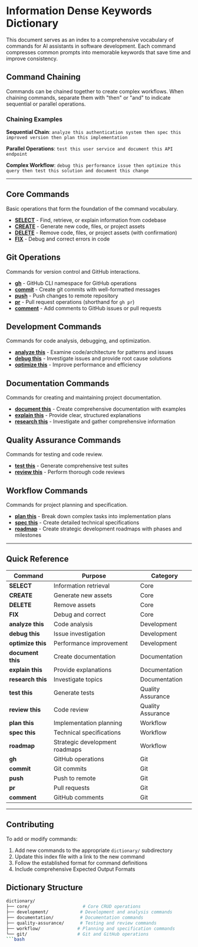 # Information Dense Keywords Dictionary

This document serves as an index to a comprehensive vocabulary of commands for AI assistants in software development. Each command compresses common prompts into memorable keywords that save time and improve consistency.

## Command Chaining

Commands can be chained together to create complex workflows. When chaining commands, separate them with "then" or "and" to indicate sequential or parallel operations.

### Chaining Examples

**Sequential Chain**:
`analyze this authentication system then spec this improved version then plan this implementation`

**Parallel Operations**:
`test this user service and document this API endpoint`

**Complex Workflow**:
`debug this performance issue then optimize this query then test this solution and document this change`

---

## Core Commands

Basic operations that form the foundation of the command vocabulary.

- [**SELECT**](dictionary/core/select.md) - Find, retrieve, or explain information from codebase
- [**CREATE**](dictionary/core/create.md) - Generate new code, files, or project assets
- [**DELETE**](dictionary/core/delete.md) - Remove code, files, or project assets (with confirmation)
- [**FIX**](dictionary/core/fix.md) - Debug and correct errors in code

## Git Operations

Commands for version control and GitHub interactions.

- [**gh**](dictionary/git/gh.md) - GitHub CLI namespace for GitHub operations
- [**commit**](dictionary/git/commit.md) - Create git commits with well-formatted messages
- [**push**](dictionary/git/push.md) - Push changes to remote repository
- [**pr**](dictionary/git/pr.md) - Pull request operations (shorthand for `gh pr`)
- [**comment**](dictionary/git/comment.md) - Add comments to GitHub issues or pull requests

## Development Commands

Commands for code analysis, debugging, and optimization.

- [**analyze this**](dictionary/development/analyze-this.md) - Examine code/architecture for patterns and issues
- [**debug this**](dictionary/development/debug-this.md) - Investigate issues and provide root cause solutions
- [**optimize this**](dictionary/development/optimize-this.md) - Improve performance and efficiency

## Documentation Commands

Commands for creating and maintaining project documentation.

- [**document this**](dictionary/documentation/document-this.md) - Create comprehensive documentation with examples
- [**explain this**](dictionary/documentation/explain-this.md) - Provide clear, structured explanations
- [**research this**](dictionary/documentation/research-this.md) - Investigate and gather comprehensive information

## Quality Assurance Commands

Commands for testing and code review.

- [**test this**](dictionary/quality-assurance/test-this.md) - Generate comprehensive test suites
- [**review this**](dictionary/quality-assurance/review-this.md) - Perform thorough code reviews

## Workflow Commands

Commands for project planning and specification.

- [**plan this**](dictionary/workflow/plan-this.md) - Break down complex tasks into implementation plans
- [**spec this**](dictionary/workflow/spec-this.md) - Create detailed technical specifications
- [**roadmap**](dictionary/workflow/roadmap.md) - Create strategic development roadmaps with phases and milestones

---

## Quick Reference

| Command          | Purpose                           | Category           |
|------------------|-----------------------------------|--------------------|
| **SELECT**       | Information retrieval             | Core               |
| **CREATE**       | Generate new assets               | Core               |
| **DELETE**       | Remove assets                     | Core               |
| **FIX**          | Debug and correct                 | Core               |
| **analyze this** | Code analysis                     | Development        |
| **debug this**   | Issue investigation               | Development        |
| **optimize this**| Performance improvement           | Development        |
| **document this**| Create documentation              | Documentation      |
| **explain this** | Provide explanations              | Documentation      |
| **research this**| Investigate topics                | Documentation      |
| **test this**    | Generate tests                    | Quality Assurance  |
| **review this**  | Code review                       | Quality Assurance  |
| **plan this**    | Implementation planning           | Workflow           |
| **spec this**    | Technical specifications          | Workflow           |
| **roadmap**      | Strategic development roadmaps    | Workflow           |
| **gh**           | GitHub operations                 | Git                |
| **commit**       | Git commits                       | Git                |
| **push**         | Push to remote                    | Git                |
| **pr**           | Pull requests                     | Git                |
| **comment**      | GitHub comments                   | Git                |

---

## Contributing

To add or modify commands:

1. Add new commands to the appropriate `dictionary/` subdirectory
2. Update this index file with a link to the new command
3. Follow the established format for command definitions
4. Include comprehensive Expected Output Formats

## Dictionary Structure

```bash
dictionary/
├── core/                    # Core CRUD operations
├── development/            # Development and analysis commands
├── documentation/          # Documentation commands
├── quality-assurance/      # Testing and review commands
├── workflow/              # Planning and specification commands
└── git/                   # Git and GitHub operations
```bash
